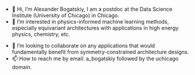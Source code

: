 - 👋 Hi, I’m Alexander Bogatskiy, I am a postdoc at the Data Science Institute (University of Chicago) in Chicago.
- 👀 I’m interested in physics-informed machine learning methods, especially equivariant architectures with applications in high energy physics, chemistry, etc.
<!-- - 🌱 I’m currently learning  -->
- 💞️ I’m looking to collaborate on any applications that would fundamentally benefit from symmetry-constrained architecture designs.
- 📫 How to reach me by email: a_bogatskiy followed by the uchicago domain.

<!---
abogatskiy/abogatskiy is a ✨ special ✨ repository because its `README.md` (this file) appears on your GitHub profile.
You can click the Preview link to take a look at your changes.
--->
